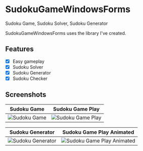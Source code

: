 # SudokuGameWindowsForms
Sudoku Game, Sudoku Solver, Sudoku Generator

SudokuGameWindowsForms uses the library I've created.

## Features

- [x] Easy gameplay
- [x] Sudoku Solver
- [x] Sudoku Generator
- [x] Sudoku Checker

## Screenshots
Sudoku Game | Sudoku Game Play
------------ | -------------
![Sudoku Game](http://firateski.com/images/sudoku/Sudoku_Screenshot_1.png) | ![Sudoku Game Play](http://firateski.com/images/sudoku/Sudoku_Screenshot_2.png)

Sudoku Generator | Sudoku Game Play Animated
------------ | ------------
![Sudoku Generator](http://firateski.com/images/sudoku/Sudoku_Generator_animated.gif) | ![Sudoku Game Play Animated](http://firateski.com/images/sudoku/Sudoku_animated_optimized.gif)
